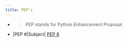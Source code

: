 ```yaml
---
title: PEP's
---
```


-
  > PEP stands for Python Enhancement Proposal
- |PEP #|Subject| [PEP 8](https://www.python.org/dev/peps/pep-0008/)
